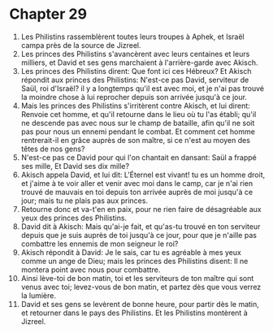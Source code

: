 # Chapter 29

1. Les Philistins rassemblèrent toutes leurs troupes à Aphek, et Israël campa près de la source de Jizreel.
2. Les princes des Philistins s'avancèrent avec leurs centaines et leurs milliers, et David et ses gens marchaient à l'arrière-garde avec Akisch.
3. Les princes des Philistins dirent: Que font ici ces Hébreux? Et Akisch répondit aux princes des Philistins: N'est-ce pas David, serviteur de Saül, roi d'Israël? il y a longtemps qu'il est avec moi, et je n'ai pas trouvé la moindre chose à lui reprocher depuis son arrivée jusqu'à ce jour.
4. Mais les princes des Philistins s'irritèrent contre Akisch, et lui dirent: Renvoie cet homme, et qu'il retourne dans le lieu où tu l'as établi; qu'il ne descende pas avec nous sur le champ de bataille, afin qu'il ne soit pas pour nous un ennemi pendant le combat. Et comment cet homme rentrerait-il en grâce auprès de son maître, si ce n'est au moyen des têtes de nos gens?
5. N'est-ce pas ce David pour qui l'on chantait en dansant: Saül a frappé ses mille, Et David ses dix mille?
6. Akisch appela David, et lui dit: L'Éternel est vivant! tu es un homme droit, et j'aime à te voir aller et venir avec moi dans le camp, car je n'ai rien trouvé de mauvais en toi depuis ton arrivée auprès de moi jusqu'à ce jour; mais tu ne plais pas aux princes.
7. Retourne donc et va-t'en en paix, pour ne rien faire de désagréable aux yeux des princes des Philistins.
8. David dit à Akisch: Mais qu'ai-je fait, et qu'as-tu trouvé en ton serviteur depuis que je suis auprès de toi jusqu'à ce jour, pour que je n'aille pas combattre les ennemis de mon seigneur le roi?
9. Akisch répondit à David: Je le sais, car tu es agréable à mes yeux comme un ange de Dieu; mais les princes des Philistins disent: Il ne montera point avec nous pour combattre.
10. Ainsi lève-toi de bon matin, toi et les serviteurs de ton maître qui sont venus avec toi; levez-vous de bon matin, et partez dès que vous verrez la lumière.
11. David et ses gens se levèrent de bonne heure, pour partir dès le matin, et retourner dans le pays des Philistins. Et les Philistins montèrent à Jizreel.

